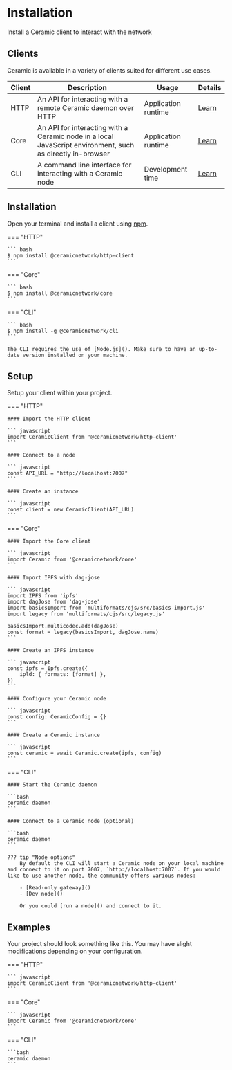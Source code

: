 # Installation
Install a Ceramic client to interact with the network

## Clients
Ceramic is available in a variety of clients suited for different use cases.

Client | Description | Usage | Details |
| ------ | ----- | ---- | --- |
| HTTP | An API for interacting with a remote Ceramic daemon over HTTP | Application runtime | [Learn]() |
| Core | An API for interacting with a Ceramic node in a local JavaScript environment, such as directly in-browser | Application runtime | [Learn]() |
| CLI | A command line interface for interacting with a Ceramic node | Development time | [Learn]() |

## Installation
Open your terminal and install a client using [npm]().

=== "HTTP"

    ``` bash
    $ npm install @ceramicnetwork/http-client
    ```

=== "Core"

    ``` bash
    $ npm install @ceramicnetwork/core
    ```

=== "CLI"

    ``` bash
    $ npm install -g @ceramicnetwork/cli
    ```

    The CLI requires the use of [Node.js](). Make sure to have an up-to-date version installed on your machine.

## Setup
Setup your client within your project.

=== "HTTP"

    #### Import the HTTP client

    ``` javascript
    import CeramicClient from '@ceramicnetwork/http-client'
    ```

    #### Connect to a node

    ``` javascript
    const API_URL = "http://localhost:7007"
    ```

    #### Create an instance

    ``` javascript
    const client = new CeramicClient(API_URL)
    ```

=== "Core"

    #### Import the Core client

    ``` javascript
    import Ceramic from '@ceramicnetwork/core'
    ```

    #### Import IPFS with dag-jose

    ``` javascript
    import IPFS from 'ipfs'
    import dagJose from 'dag-jose'
    import basicsImport from 'multiformats/cjs/src/basics-import.js'
    import legacy from 'multiformats/cjs/src/legacy.js'

    basicsImport.multicodec.add(dagJose)
    const format = legacy(basicsImport, dagJose.name)
    ```

    #### Create an IPFS instance

    ``` javascript
    const ipfs = Ipfs.create({
        ipld: { formats: [format] },
    })
    ```

    #### Configure your Ceramic node

    ``` javascript
    const config: CeramicConfig = {}
    ```

    #### Create a Ceramic instance

    ``` javascript
    const ceramic = await Ceramic.create(ipfs, config)
    ```

=== "CLI"

    #### Start the Ceramic daemon

    ```bash
    ceramic daemon
    ```

    #### Connect to a Ceramic node (optional)

    ```bash
    ceramic daemon
    ```

    ??? tip "Node options"
        By default the CLI will start a Ceramic node on your local machine and connect to it on port 7007, `http://localhost:7007`. If you would like to use another node, the community offers various nodes:
        
        - [Read-only gateway]()
        - [Dev node]()
        
        Or you could [run a node]() and connect to it. 

## Examples
Your project should look something like this. You may have slight modifications depending on your configuration.

=== "HTTP"

    ``` javascript
    import CeramicClient from '@ceramicnetwork/http-client'
    ```

=== "Core"

    ``` javascript
    import Ceramic from '@ceramicnetwork/core'
    ```

=== "CLI"

    ```bash
    ceramic daemon
    ``` 

</br>
</br>